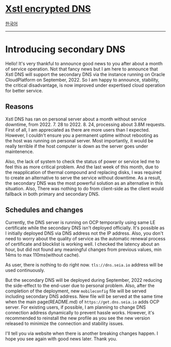 # [Xstl encrypted DNS](/)

[한국어](/202208-secondary-dns.ko.md)

---

# Introducing secondary DNS

Hello! It's very thankful to announce good news to you after about a month of service operation.
Not that fancy news but I am here to announce that Xstl DNS will support the secondary DNS via the instance running on Oracle CloudPlatform on September, 2022.
So I am happy to announce, stability, the critical disadvantage, is now improved under expertised cloud operation for better service.

## Reasons

Xstl DNS has ran on personal server about a month without service downtime, from 2022. 7. 28 to 2022. 8. 24, processing about 3.8M requests.
First of all, I am appreciated as there are more users than I expected.
However, I couldn't ensure you a permanent uptime without rebooting as the host was running on personal server.
Most importantly, it would be really terrible if the host computer is down as the server goes under maintenence.

Also, the lack of system to check the status of power or service led me to feel this as more critical problem.
And the last week of this month, due to the reapplication of thermal compound and replacing disks, I was required to create an alternative to serve the service without downtime.
As a result, the secondary DNS was the most powerful solution as an alternative in this situation.
Also, There was nothing to do from client-side as the client would fallback in both primary and secondary DNS.

## Schedules and changes

Currently, the DNS server is running on OCP temporarily using same LE certificate while the secondary DNS isn't deployed officially.
It's possible as I initially deployed DNS via DNS address not the IP address.
Also, you don't need to worry about the quality of service as the automatic renewal process of certificate and blocklist is working well.
I checked the latency about an hour, but did not found any meaningful changes from previous values, min 14ms to max 110ms(without cache).

As user, there is nothing to do right now.
`tls://dns.seia.io` address will be used continuously.

But the secondary DNS will be deployed during September, 2022 reducing the side-effect to the end-user due to personal problem.
Also, after the completion of the deployment, new `mobileconfig` file will be served including secondary DNS address.
New file will be served at the same time when the main page(README.md) of `https://get.dns.seia.io` adds OCP server.
For existing users, if possible, I am planning to change DNS connection address dynamically to prevent hassle works.
However, it's recommended to reinstall the new profile as you see the new version released to minimize the connection and stability issues.

I'll tell you via website when there is another breaking changes happen.
I hope you see again with good news later.
Thank you.
